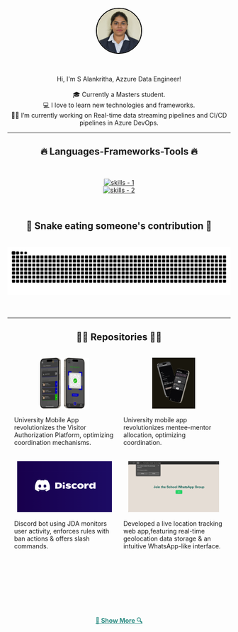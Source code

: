 <!-- profile view count -->
<p align="center">
  <img src="./myphoto.jpg" width="100" height="100" style="border-radius: 50%; border: 2px solid #000;">
</p>



<br />
<!-- about me -->
<p align="center">
  Hi, I'm S Alankritha, Azzure Data Engineer!
  <br />
  <br />
  🎓 Currently a Masters student.
  <br />
  💻 I love to learn new technologies and frameworks.
  <br />
  🧑‍💼 I’m currently working on Real-time data streaming pipelines and CI/CD pipelines in Azure DevOps.
</p>


<hr />
<!-- skills -->
<h2 align="center">🔥 Languages-Frameworks-Tools 🔥</h2>
<br />
<p align="center">
  <a href="https://skillicons.dev">
      <!-- first row -->
      <picture>
          <source media="(prefers-color-scheme: dark)" srcset="https://skillicons.dev/icons?i=nextjs%2Creact%2Cgit%2Chtml%2Ccss%2Cjavascript%2Cts%2Ctailwind%2Cfigma%2Cthreejs&theme=dark" />
<source media="(prefers-color-scheme: light), (prefers-color-scheme: no-preference)" srcset="https://skillicons.dev/icons?i=nextjs%2Creact%2Cgit%2Chtml%2Ccss%2Cjavascript%2Cts%2Ctailwind%2Cfigma%2Cthreejs&theme=light" />
          <img src="https://skillicons.dev/icons?i=nextjs%2Creact%2Cgit%2Chtml%2Ccss%2Cjavascript%2Cts%2Ctailwind%2Cfigma%2Cthreejs&theme=light" alt="skills - 1" />
        </picture>
          <br />
          <!-- second row -->
          <picture>
            <source media="(prefers-color-scheme: dark)" srcset="https://skillicons.dev/icons?i=nodejs%2Cexpress%2Cmongodb%2Cmysql%2Cpostgres%2Credux%2Cprisma%2Cfirebase%2Csupabase&theme=dark" />
            <source media="(prefers-color-scheme: light), (prefers-color-scheme: no-preference)" srcset="https://skillicons.dev/icons?i=nodejs%2Cexpress%2Cmongodb%2Cmysql%2Cpostgres%2Credux%2Cprisma%2Cfirebase%2Csupabase&theme=light" />
            <img src="https://skillicons.dev/icons?i=nodejs%2Cexpress%2Cmongodb%2Cmysql%2Cpostgres%2Credux%2Cprisma%2Cfirebase%2Csupabase&theme=light" alt="skills - 2" />
        </picture>

  </a>
</p>
<br />



<!-- snake graph -->
<div align="center">
  <h2>🐍 Snake eating someone's contribution 🐍</h2>
  <br />
  <picture>
    <source media="(prefers-color-scheme: dark)" srcset="github-contribution-grid-snake-dark.svg" />
    <source media="(prefers-color-scheme: light), (prefers-color-scheme: no-preference)" srcset="github-contribution-grid-snake.svg" />
    <img src="github-contribution-grid-snake.svg" alt="github-snake" />
  </picture>
  <br />
  <br />
  <br />
</div>

<hr />
<!-- repositories -->
<h2 align="center">👨‍💻 Repositories 👨‍💻</h2>
<br />
<!-- first row -->
<div style="display: flex; flex-wrap: wrap; justify-content: center; gap: 20px;">

  <!-- repo 1 -->
  <div style="width: 45%; display: flex; flex-direction: column; align-items: center;">
    <a href="https://github.com/AlankrithaS/CU-MyGate" title="CU MyGate">
      <picture>
        <source media="(prefers-color-scheme: dark)" srcset="https://github-readme-stats.vercel.app/api/pin/?username=AlankrithaS&repo=CU-MyGate&theme=react&border_color=2C8C83&border_radius=10" />
        <source media="(prefers-color-scheme: light), (prefers-color-scheme: no-preference)" srcset="https://github-readme-stats.vercel.app/api/pin/?username=AlankrithaS&repo=CU-MyGate&theme=graywhite&border_color=2C8C83&border_radius=10" />
        <img height="115" src="gate.png" alt="alan's repository stats - Restaurant Recommendation" />
      </picture>
    </a>
    <p>University Mobile App revolutionizes the Visitor Authorization Platform, optimizing coordination mechanisms.</p>
  </div>

  <!-- repo 2 -->
<div style="width: 45%; display: flex; flex-direction: column; align-items: center;">
  <a href="https://github.com/AlankrithaS/connect-mentee" title="Connect Mentee">
    <picture>
      <source media="(prefers-color-scheme: dark)" srcset="https://github-readme-stats.vercel.app/api/pin/?username=AlankrithaS&repo=connect-mentee&theme=react&border_color=2C8C83&border_radius=10" />
      <source media="(prefers-color-scheme: light), (prefers-color-scheme: no-preference)" srcset="https://github-readme-stats.vercel.app/api/pin/?username=AlankrithaS&repo=connect-mentee&theme=graywhite&border_color=2C8C83&border_radius=10" />
      <img height="115" src="mentee.png" alt="alan's repository stats - Modern Portfolio" />
    </picture>
  </a>
  <p>University mobile app revolutionizes mentee-mentor allocation, optimizing coordination.</p>
</div>


<!-- repo 3 -->
<div style="width: 45%; display: flex; flex-direction: column; align-items: center;">
  <a href="https://github.com/AlankrithaS/discord-bot-jda" title="Capture the Flag">
    <picture>
      <source media="(prefers-color-scheme: dark)" srcset="https://github-readme-stats.vercel.app/api/pin/?username=AlankrithaS&repo=discord-bot-jda&theme=react&border_color=2C8C83&border_radius=10" />
      <source media="(prefers-color-scheme: light), (prefers-color-scheme: no-preference)" srcset="https://github-readme-stats.vercel.app/api/pin/?username=AlankrithaS&repo=discord-bot-jda&theme=graywhite&border_color=2C8C83&border_radius=10" />
      <img height="115" src="image.png" alt="alan's repository stats - Hospital Length of Stay" />
    </picture>
  </a>
  <p>Discord bot using JDA monitors user activity, enforces rules with ban actions & offers slash commands.</p>
</div>

  <!-- repo 4 -->
  <div style="width: 45%; display: flex; flex-direction: column; align-items: center;">
    <a href="https://github.com/AlankrithaS/live_location_tracker" title="Geo Master">
      <picture>
        <source media="(prefers-color-scheme: dark)" srcset="https://github-readme-stats.vercel.app/api/pin/?username=AlankrithaS&repo=live_location_tracker&theme=react&border_color=2C8C83&border_radius=10" />
        <source media="(prefers-color-scheme: light), (prefers-color-scheme: no-preference)" srcset="https://github-readme-stats.vercel.app/api/pin/?username=AlankrithaS&repo=live_location_tracker&theme=graywhite&border_color=2C8C83&border_radius=10" />
        <img height="115" src="whatsapp.png" alt="alan's repository stats - PASSCO SC" />
      </picture>
    </a>
    <p>Developed a live location tracking web app,featuring real-time geolocation data storage & an intuitive WhatsApp-like interface.</p>
  </div>

</div>

<!-- spaces -->

<br /><br /><br /><br /><br /><br />

<!-- show more repos -->
<h4 align="center">
  <a href="https://github.com/AlankrithaS" title="Show Repositories" style="color:#2C8C83; font-weight:bold; transition: all 0.3s ease;" onmouseover="this.style.transform='scale(1.05)';" onmouseout="this.style.transform='scale(1)'">🔎 Show More 🔍</a>
</h4>
